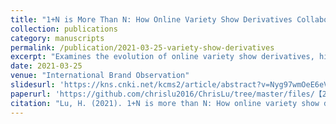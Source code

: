 ```yaml
---
title: "1+N is More Than N: How Online Variety Show Derivatives Collaborate"
collection: publications
category: manuscripts
permalink: /publication/2021-03-25-variety-show-derivatives
excerpt: "Examines the evolution of online variety show derivatives, highlighting the expansion of IP value and increased audience engagement through derivative programming."
date: 2021-03-25
venue: "International Brand Observation"
slidesurl: 'https://kns.cnki.net/kcms2/article/abstract?v=Nyg97wmOeE6eVHefuxQKejK5MWNN52s3UvJpTm0hehp9QCzECNc7e6I6XFYjBPkKpkDZHq_2xdPqoh_-Gxbll6pjQxuW_-KPygmmUxBCSr6DciTltn9dz84RiNMYYiSlRBFvaBmYZjHLDwdg7HbUC2slYoQr7x5Hb-I49zHI-Agckoft8NamInnJBdN0WSgR&uniplatform=NZKPT&language=CHS'
paperurl: 'https://github.com/chrislu2016/ChrisLu/tree/master/files/【2021】【国际品牌观察】1+N不止于N：网综衍生节目如何联动？_陆泓承.pdf'
citation: "Lu, H. (2021). 1+N is more than N: How online variety show derivatives collaborate. *International Brand Observation*, (09), 70-71."
---
```


